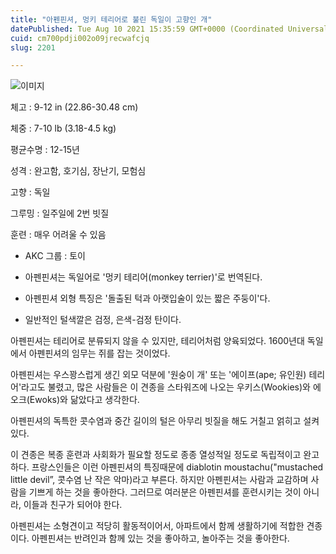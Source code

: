 ```yaml
---
title: "아펜핀셔, 멍키 테리어로 불린 독일이 고향인 개"
datePublished: Tue Aug 10 2021 15:35:59 GMT+0000 (Coordinated Universal Time)
cuid: cm700pdji002o09jrecwafcjq
slug: 2201

---
```



![이미지](https://cdn.hashnode.com/res/hashnode/image/upload/v1739250268808/ca5c9245-8f48-4374-9da4-75380fdbd8fa.jpeg)

체고 : 9-12 in (22.86-30.48 cm)

체중 : 7-10 lb (3.18-4.5 kg)

평균수명 : 12-15년

성격 : 완고함, 호기심, 장난기, 모험심

고향 : 독일

그루밍 : 일주일에 2번 빗질

훈련 : 매우 어려울 수 있음

* AKC 그룹 : 토이

* 아펜핀셔는 독일어로 '멍키 테리어(monkey terrier)'로 번역된다.

* 아펜핀셔 외형 특징은 '돌출된 턱과 아랫입술이 있는 짧은 주둥이'다.

* 일반적인 털색깔은 검정, 은색-검정 탄이다.

아펜핀셔는 테리어로 분류되지 않을 수 있지만, 테리어처럼 양육되었다. 1600년대 독일에서 아펜핀셔의 임무는 쥐를 잡는 것이었다.

아펜핀셔는 우스꽝스럽게 생긴 외모 덕분에 '원숭이 개' 또는 '에이프(ape; 유인원) 테리어'라고도 불렸고, 많은 사람들은 이 견종을 스타워즈에 나오는 우키스(Wookies)와 에오크(Ewoks)와 닮았다고 생각한다.

아펜핀셔의 독특한 콧수염과 중간 길이의 털은 아무리 빗질을 해도 거칠고 얽히고 설켜있다.

이 견종은 복종 훈련과 사회화가 필요할 정도로 종종 열성적일 정도로 독립적이고 완고하다. 프랑스인들은 이런 아펜핀셔의 특징때문에 diablotin moustachu("mustached little devil”, 콧수염 난 작은 악마)라고 부른다. 하지만 아펜핀셔는 사람과 교감하며 사람을 기쁘게 하는 것을 좋아한다. 그러므로 여러분은 아펜핀셔를 훈련시키는 것이 아니라, 이들과 친구가 되어야 한다.

아펜핀셔는 소형견이고 적당히 활동적이어서, 아파트에서 함께 생활하기에 적합한 견종이다. 아펜핀셔는 반려인과 함께 있는 것을 좋아하고, 놀아주는 것을 좋아한다.